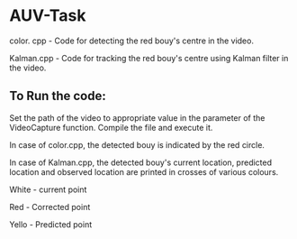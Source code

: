 # AUV-Task

color. cpp - Code for detecting the red bouy's centre in the video.

Kalman.cpp - Code for tracking the red bouy's centre using Kalman filter in the video. 


## To Run the code:

Set the path of the video to appropriate value in the parameter of the VideoCapture function. 
Compile the file and execute it. 

In case of color.cpp, the detected bouy is indicated by the red circle.

In case of Kalman.cpp, the detected bouy's current location, predicted location and observed location are printed in crosses of various colours. 

White - current point

Red - Corrected point

Yello - Predicted point
